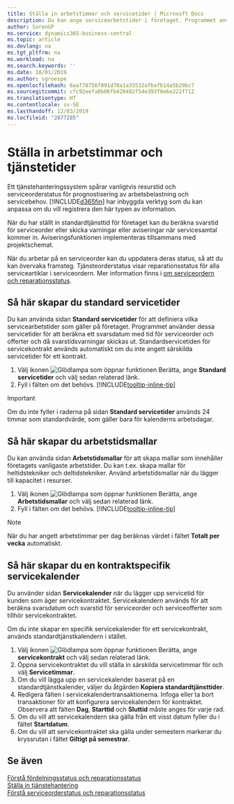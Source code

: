 ```yaml
---
title: Ställa in arbetstimmar och servicetider | Microsoft Docs
description: Du kan ange servicearbetstider i företaget. Programmet använder dessa servicetider för att beräkna ett svarsdatum med tid för serviceorder och offerter och då svarstidsvarningar skickas ut.
author: SorenGP
ms.service: dynamics365-business-central
ms.topic: article
ms.devlang: na
ms.tgt_pltfrm: na
ms.workload: na
ms.search.keywords: ''
ms.date: 10/01/2019
ms.author: sgroespe
ms.openlocfilehash: 6aaf78756f091d70a1a33532afbafb14a5b29bc7
ms.sourcegitcommit: cfc92eefa8b06fb426482f54e393f0e6e222f712
ms.translationtype: HT
ms.contentlocale: sv-SE
ms.lasthandoff: 12/03/2019
ms.locfileid: "2877285"
---
```

# <a name="set-up-work-hours-and-service-hours"></a>Ställa in arbetstimmar och tjänstetider
Ett tjänstehanteringssystem spårar vanligtvis resurstid och serviceorderstatus för prognostisering av arbetsbelastning och servicebehov. [!INCLUDE[d365fin](includes/d365fin_md.md)] har inbyggda verktyg som du kan anpassa om du vill registrera den här typen av information.  
  
När du har ställt in standardtjänsttid för företaget kan du beräkna svarstid för serviceorder eller skicka varningar eller aviseringar när servicesamtal kommer in. Aviseringsfunktionen implementeras tillsammans med projektschemat.   
  
När du arbetar på en serviceorder kan du uppdatera deras status, så att du kan övervaka framsteg. Tjänsteorderstatus visar reparationsstatus för alla serviceartiklar i serviceordern. Mer information finns i [om serviceordern och reparationsstatus](service-order-repair-status.md). 

## <a name="to-set-up-default-service-hours"></a>Så här skapar du standard servicetider  
Du kan använda sidan **Standard servicetider** för att definiera vilka servicearbetstider som gäller på företaget. Programmet använder dessa servicetider för att beräkna ett svarsdatum med tid för serviceorder och offerter och då svarstidsvarningar skickas ut. Standardservicetiden för servicekontrakt används automatiskt om du inte angett särskilda servicetider för ett kontrakt.  
  
1. Välj ikonen ![Glödlampa som öppnar funktionen Berätta](media/ui-search/search_small.png "Berätta vad du vill göra"), ange **Standard servicetider** och välj sedan relaterad länk.  
2. Fyll i fälten om det behövs. [!INCLUDE[tooltip-inline-tip](includes/tooltip-inline-tip_md.md)]  
  
> [!IMPORTANT]  
>  Om du inte fyller i raderna på sidan **Standard servicetider** används 24 timmar som standardvärde, som gäller bara för kalenderns arbetsdagar.  
  
## <a name="to-set-up-work-hour-templates"></a>Så här skapar du arbetstidsmallar
Du kan använda sidan **Arbetstidsmallar** för att skapa mallar som innehåller företagets vanligaste arbetstider. Du kan t.ex. skapa mallar för heltidstekniker och deltidstekniker. Använd arbetstidsmallar när du lägger till kapacitet i resurser.  
  
1. Välj ikonen ![Glödlampa som öppnar funktionen Berätta](media/ui-search/search_small.png "Berätta vad du vill göra"), ange **Arbetstidsmallar** och välj sedan relaterad länk.  
2. Fyll i fälten om det behövs. [!INCLUDE[tooltip-inline-tip](includes/tooltip-inline-tip_md.md)]  
  
> [!Note]
> När du har angett arbetstimmar per dag beräknas värdet i fältet **Totalt per vecka** automatiskt.  

## <a name="to-set-up-contract-specific-service-hours"></a>Så här skapar du en kontraktspecifik servicekalender  
Du använder sidan **Servicekalender** när du lägger upp servicetid för kunden som äger servicekontraktet. Servicekalendern används för att beräkna svarsdatum och svarstid för serviceorder och serviceofferter som tillhör servicekontraktet.  
  
Om du inte skapar en specifik servicekalender för ett servicekontrakt, används standardtjänstkalendern i stället.  
  
1. Välj ikonen ![Glödlampa som öppnar funktionen Berätta](media/ui-search/search_small.png "Berätta vad du vill göra"), ange **servicekontrakt** och välj sedan relaterad länk.  
2. Öppna servicekontraktet du vill ställa in särskilda servicetimmar för och välj **Servicetimmar**.  
4. Om du vill lägga upp en servicekalender baserat på en standardtjänstkalender, väljer du åtgärden **Kopiera standardtjänsttider**.  
5. Redigera fälten i servicekalendertransaktionerna. Infoga eller ta bort transaktioner för att konfigurera servicekalendern för kontraktet. Observera att fälten **Dag**, **Starttid** och **Sluttid** måste anges för varje rad.  
6. Om du vill att servicekalendern ska gälla från ett visst datum fyller du i fältet **Startdatum**.  
7. Om du vill att servicekontraktet ska gälla under semestern markerar du kryssrutan i fältet **Giltigt på semestrar**.  

## <a name="see-also"></a>Se även  
[Förstå fördelningsstatus och reparationsstatus](service-allocation-status-and-repair-status.md)  
[Ställa in tjänstehantering](service-setup-service.md)  
[Förstå serviceorderstatus och reparationsstatus](service-order-repair-status.md)  
